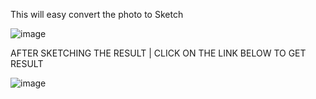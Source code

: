 This will easy convert the photo to Sketch

![image](https://github.com/user-attachments/assets/782e1684-e14e-43dd-950d-e3244202b129)

AFTER SKETCHING THE RESULT | CLICK ON THE LINK BELOW TO GET RESULT

![image](https://github.com/user-attachments/assets/266b3fb9-5afa-4ad1-94c0-f7b0687ca739)



